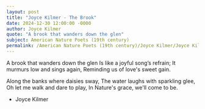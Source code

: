 ```yaml
---
layout: post
title: "Joyce Kilmer - The Brook"
date: 2024-12-30 12:00:00 -0000
author: Joyce Kilmer
quote: "A brook that wanders down the glen"
subject: American Nature Poets (19th century)
permalink: /American Nature Poets (19th century)/Joyce Kilmer/Joyce Kilmer - The Brook
---
```


A brook that wanders down the glen
Is like a joyful song’s refrain;
It murmurs low and sings again,
Reminding us of love's sweet gain.

Along the banks where daisies sway,
The water laughs with sparkling glee,
Oh let me walk and dare to play,
In Nature's grace, we'll come to be.

- Joyce Kilmer
